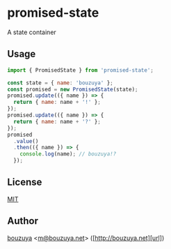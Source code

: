 # promised-state

A state container

## Usage

```js
import { PromisedState } from 'promised-state';

const state = { name: 'bouzuya' };
const promised = new PromisedState(state);
promised.update(({ name }) => {
  return { name: name + '!' };
});
promised.update(({ name }) => {
  return { name: name + '?' };
});
promised
  .value()
  .then(({ name }) => {
    console.log(name); // bouzuya!?
  });
```

## License

[MIT](LICENSE)

## Author

[bouzuya][user] &lt;[m@bouzuya.net][email]&gt; ([http://bouzuya.net][url])

[user]: https://github.com/bouzuya
[email]: mailto:m@bouzuya.net
[url]: http://bouzuya.net

